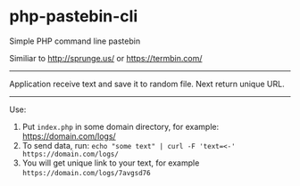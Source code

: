 # php-pastebin-cli
Simple PHP command line pastebin

Similiar to http://sprunge.us/ or https://termbin.com/

---

Application receive text and save it to random file. Next return unique URL.

---

Use:
1. Put `index.php` in some domain directory, for example: https://domain.com/logs/
2. To send data, run: `echo "some text" | curl -F 'text=<-' https://domain.com/logs/`
3. You will get unique link to your text, for example `https://domain.com/logs/7avgsd76`

